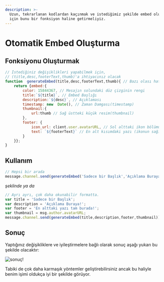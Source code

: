 ```yaml
---
description: >-
  Uzun, tekrarlanan kodlardan kaçınmak ve istediğimiz şekilde embed oluşturmak
  için bunu bir fonksiyon haline getirmeliyiz.
---
```


# Otomatik Embed Oluşturma

## Fonksiyonu Oluşturmak

```javascript
// İstediğiniz değişiklikleri yapabilmek için,
// (title,desc,footerText,thumb)'a ihtiyacınız olacak
function  generateEmbed(title,desc,footerText,thumb){ // Bazı olası hataları önlemek için değişken tiplerini de tanımlayabilirsiniz.
    return {embed:{
        color: 15844367, // Mesajın solundaki düz çizginin rengi 
        title:`${title}`, // Embed Başlığı
        description:`${desc}`, // Açıklaması
        timestamp: new  Date(), // Zaman Damgası(timestamp)
        thumbnail:{
            url:thumb // Sağ üstteki küçük resim(thumbnail)
        },
        footer: {
            icon_url: client.user.avatarURL, // Sol alttaki ikon bölümü (buraya da bir değişken koyabilirsiniz)
            text: `${footerText}` // En alt kısımdaki yazı (ikonun sağı)
        }
    }};
}
```

## Kullanım

```javascript
// Hepsi bir arada
message.channel.send(generateEmbed('Sadece bir Başlık','Açıklama Buraya!','En alttaki yazı tam burada!', msg.author.avatarURL))
```

_şeklinde ya da_

```javascript
// Ayrı ayrı, çok daha okunabilir formatta.
var title = 'Sadece bir Başlık';
var description = 'Açıklama Buraya!';
var footer = 'En alttaki yazı tam burada!';
var thumbnail = msg.author.avatarURL;
message.channel.send(generateEmbed(title,description,footer,thumbnail))
```

## Sonuç

Yaptığınız değişikliklere ve iyileştirmelere bağlı olarak sonuç aşağı yukarı bu şekilde olacaktır:

![sonu&#xE7;!](https://i.hizliresim.com/OaYBGt.png)

Tabiki de çok daha karmaşık yöntemler geliştirebilirsiniz ancak bu haliyle benim işimi oldukça iyi bir şekilde görüyor.

